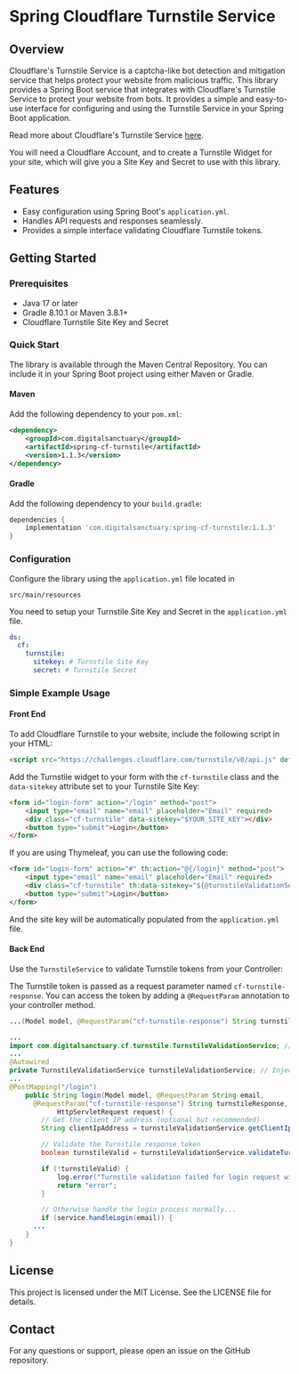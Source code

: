 # Spring Cloudflare Turnstile Service

## Overview

Cloudflare's Turnstile Service is a captcha-like bot detection and mitigation service that helps protect your website from malicious traffic. This library provides a Spring Boot service that integrates with Cloudflare's Turnstile Service to protect your website from bots. It provides a simple and easy-to-use interface for configuring and using the Turnstile Service in your Spring Boot application.

Read more about Cloudflare's Turnstile Service [here](https://www.cloudflare.com/products/turnstile/).

You will need a Cloudflare Account, and to create a Turnstile Widget for your site, which will give you a Site Key and Secret to use with this library.


## Features

- Easy configuration using Spring Boot's `application.yml`.
- Handles API requests and responses seamlessly.
- Provides a simple interface validating Cloudflare Turnstile tokens.


## Getting Started

### Prerequisites

- Java 17 or later
- Gradle 8.10.1 or Maven 3.8.1+
- Cloudflare Turnstile Site Key and Secret

### Quick Start

The library is available through the Maven Central Repository. You can include it in your Spring Boot project using either Maven or Gradle.

#### Maven

Add the following dependency to your `pom.xml`:

```xml
<dependency>
    <groupId>com.digitalsanctuary</groupId>
    <artifactId>spring-cf-turnstile</artifactId>
    <version>1.1.3</version>
</dependency>
```

#### Gradle

Add the following dependency to your `build.gradle`:

```groovy
dependencies {
    implementation 'com.digitalsanctuary:spring-cf-turnstile:1.1.3'
}
```

### Configuration

Configure the library using the `application.yml` file located in

`src/main/resources`

You need to setup your Turnstile Site Key and Secret in the `application.yml` file.

```yaml
ds:
  cf:
    turnstile:
      sitekey: # Turnstile Site Key
      secret: # Turnstile Secret
```



### Simple Example Usage

#### Front End

To add Cloudflare Turnstile to your website, include the following script in your HTML:

```html
<script src="https://challenges.cloudflare.com/turnstile/v0/api.js" defer></script>
```

Add the Turnstile widget to your form with the `cf-turnstile` class and the `data-sitekey` attribute set to your Turnstile Site Key:

```html
<form id="login-form" action="/login" method="post">
    <input type="email" name="email" placeholder="Email" required>
    <div class="cf-turnstile" data-sitekey="$YOUR_SITE_KEY"></div>
    <button type="submit">Login</button>
</form>
```

If you are using Thymeleaf, you can use the following code:

```html
<form id="login-form" action="#" th:action="@{/login}" method="post">
    <input type="email" name="email" placeholder="Email" required>
    <div class="cf-turnstile" th:data-sitekey="${@turnstileValidationService.getTurnsiteSitekey()}"></div>
    <button type="submit">Login</button>
</form>
```

And the site key will be automatically populated from the `application.yml` file.



#### Back End

Use the `TurnstileService` to validate Turnstile tokens from your Controller:

The Turnstile token is passed as a request parameter named `cf-turnstile-response`. You can access the token by adding a `@RequestParam` annotation to your controller method.

```java
...(Model model, @RequestParam("cf-turnstile-response") String turnstileResponse, .....) {
```


```java
...
import com.digitalsanctuary.cf.turnstile.TurnstileValidationService; // Import the TurnstileValidationService
...
@Autowired
private TurnstileValidationService turnstileValidationService; // Inject the TurnstileValidationService
...
@PostMapping("/login")
	public String login(Model model, @RequestParam String email,
      @RequestParam("cf-turnstile-response") String turnstileResponse,
			HttpServletRequest request) {
		// Get the client IP address (optional but recommended)
		String clientIpAddress = turnstileValidationService.getClientIpAddress(request);

		// Validate the Turnstile response token
		boolean turnstileValid = turnstileValidationService.validateTurnstileResponse(turnstileResponse, clientIpAddress);

		if (!turnstileValid) {
			log.error("Turnstile validation failed for login request with email: " + email);
			return "error";
		}

		// Otherwise handle the login process normally...
		if (service.handleLogin(email)) {
      ...
	}
}
```


## License

This project is licensed under the MIT License. See the LICENSE file for details.

## Contact

For any questions or support, please open an issue on the GitHub repository.
